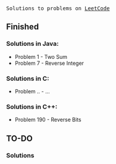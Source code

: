 <pre>Solutions to problems on <a href="https://leetcode.com/" target="_blank">LeetCode</a></pre>

## Finished
### Solutions in Java:

* Problem 1 - Two Sum
* Problem 7 - Reverse Integer

### Solutions in C:

* Problem .. - ...

### Solutions in C++:

* Problem 190 - Reverse Bits


## TO-DO
### Solutions
